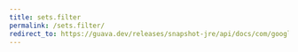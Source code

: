 ```yaml
---
title: sets.filter
permalink: /sets.filter/
redirect_to: https://guava.dev/releases/snapshot-jre/api/docs/com/google/common/collect/Sets.html#filter-java.util.Set-com.google.common.base.Predicate-
---
```

